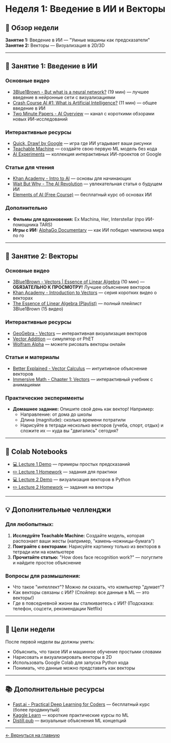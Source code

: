 # Неделя 1: Введение в ИИ и Векторы

## 📖 Обзор недели

**Занятие 1:** Введение в ИИ — "Умные машины как предсказатели"  
**Занятие 2:** Векторы — Визуализация в 2D/3D

---

## 🎥 Занятие 1: Введение в ИИ

### Основные видео
- [3Blue1Brown - But what is a neural network?](https://youtu.be/aircAruvnKk) (19 мин) — лучшее введение в нейронные сети с визуализациями
- [Crash Course AI #1: What is Artificial Intelligence?](https://youtu.be/a0_lo_GDcFw) (11 мин) — общее введение в ИИ
- [Two Minute Papers - AI Overview](https://www.youtube.com/c/K%C3%A1rolyZsolnai) — канал с короткими обзорами новых ИИ-исследований

### Интерактивные ресурсы
- [Quick, Draw! by Google](https://quickdraw.withgoogle.com/) — игра где ИИ угадывает ваши рисунки
- [Teachable Machine](https://teachablemachine.withgoogle.com/) — создайте свою первую ML модель без кода
- [AI Experiments](https://experiments.withgoogle.com/collection/ai) — коллекция интерактивных ИИ-проектов от Google

### Статьи для чтения
- [Khan Academy - Intro to AI](https://www.khanacademy.org/computing/ap-computer-science-principles/data-analysis-101) — основы для начинающих
- [Wait But Why - The AI Revolution](https://waitbutwhy.com/2015/01/artificial-intelligence-revolution-1.html) — увлекательная статья о будущем ИИ
- [Elements of AI (Free Course)](https://www.elementsofai.com/) — бесплатный курс об основах ИИ

### Дополнительно
- **Фильмы для вдохновения:** Ex Machina, Her, Interstellar (про ИИ-помощника TARS)
- **Игры с ИИ:** [AlphaGo Documentary](https://www.youtube.com/watch?v=WXuK6gekU1Y) — как ИИ победил чемпиона мира по го

---

## 🎥 Занятие 2: Векторы

### Основные видео
- [3Blue1Brown - Vectors | Essence of Linear Algebra](https://youtu.be/fNk_zzaMoSs) (10 мин) — **ОБЯЗАТЕЛЬНО К ПРОСМОТРУ!** Лучшее объяснение векторов
- [Khan Academy - Introduction to Vectors](https://www.khanacademy.org/math/precalculus/x9e81a4f98389efdf:vectors) — серия коротких видео о векторах
- [The Essence of Linear Algebra (Playlist)](https://www.youtube.com/playlist?list=PLZHQObOWTQDPD3MizzM2xVFitgF8hE_ab) — полный плейлист 3Blue1Brown (15 видео)

### Интерактивные ресурсы
- [GeoGebra - Vectors](https://www.geogebra.org/m/KshBDHnv) — интерактивная визуализация векторов
- [Vector Addition](https://phet.colorado.edu/sims/html/vector-addition/latest/vector-addition_en.html) — симулятор от PhET
- [Wolfram Alpha](https://www.wolframalpha.com/input/?i=plot+vector+%283%2C+2%29) — можете рисовать векторы онлайн

### Статьи и материалы
- [Better Explained - Vector Calculus](https://betterexplained.com/articles/vector-calculus-understanding-the-dot-product/) — интуитивное объяснение векторов
- [Immersive Math - Chapter 1: Vectors](http://immersivemath.com/ila/ch01_vectors/ch01.html) — интерактивный учебник с анимациями

### Практические эксперименты
- **Домашнее задание:** Опишите свой день как вектор! Например:
  - Направление: от дома до школы
  - Длина (magnitude): сколько времени потратили
  - Нарисуйте в тетради несколько векторов (учеба, спорт, отдых) и сложите их — куда вы "двигались" сегодня?

---

## 🧪 Colab Notebooks

- [💻 Lecture 1 Demo](https://colab.research.google.com/github/YOUR_USERNAME/ai-ml-school-course/blob/main/notebooks/week01/lecture01_intro_demo.ipynb) — примеры простых предсказаний
- [✏️ Lecture 1 Homework](https://colab.research.google.com/github/YOUR_USERNAME/ai-ml-school-course/blob/main/notebooks/week01/lecture01_intro_hw.ipynb) — задания для практики
- [💻 Lecture 2 Demo](https://colab.research.google.com/github/YOUR_USERNAME/ai-ml-school-course/blob/main/notebooks/week01/lecture02_vectors_demo.ipynb) — визуализация векторов в Python
- [✏️ Lecture 2 Homework](https://colab.research.google.com/github/YOUR_USERNAME/ai-ml-school-course/blob/main/notebooks/week01/lecture02_vectors_hw.ipynb) — задания на векторы

---

## 💡 Дополнительные челленджи

### Для любопытных:
1. **Исследуйте Teachable Machine:** Создайте модель, которая распознает ваши жесты (например, "камень-ножницы-бумага")
2. **Поиграйте с векторами:** Нарисуйте картинку только из векторов в тетради или на компьютере
3. **Прочитайте статью:** "How does face recognition work?" — погуглите и найдите простое объяснение

### Вопросы для размышления:
- Что такое "интеллект"? Можно ли сказать, что компьютер "думает"?
- Как векторы связаны с ИИ? (Спойлер: все данные в ML — это векторы!)
- Где в повседневной жизни вы сталкиваетесь с ИИ? (Подсказка: телефон, соцсети, рекомендации Netflix)

---

## 🎯 Цели недели

После первой недели вы должны уметь:
- Объяснить, что такое ИИ и машинное обучение простыми словами
- Нарисовать и визуализировать векторы в 2D
- Использовать Google Colab для запуска Python кода
- Понимать, что данные можно представить как векторы

---

## 📚 Дополнительные ресурсы

- [Fast.ai - Practical Deep Learning for Coders](https://course.fast.ai/) — бесплатный курс (более продвинутый)
- [Kaggle Learn](https://www.kaggle.com/learn) — короткие практические курсы по ML
- [Distill.pub](https://distill.pub/) — визуальные объяснения ML концепций

---

[← Вернуться на главную](../index.md)
